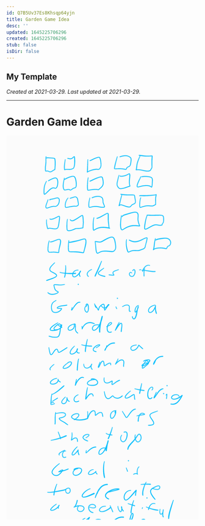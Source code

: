 ```yaml
---
id: Q7B5Uv37Es8Khsqp64yjn
title: Garden Game Idea
desc: ''
updated: 1645225706296
created: 1645225706296
stub: false
isDir: false
---
```

My Template
---

_Created at 2021-03-29._
_Last updated at 2021-03-29._




---

# Garden Game Idea


![image.png](assets/image.png)

